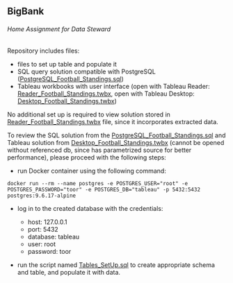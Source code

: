 ## BigBank
###### Home Assignment for Data Steward

Repository includes files:
  - files to set up table and populate it
  - SQL query solution compatible with PostgreSQL ([PostgreSQL_Football_Standings.sql](PostgreSQL_Football_Standings.sql))
  - Tableau workbooks with user interface (open with Tableau Reader: [Reader_Football_Standings.twbx](Reader_Football_Standings.twbx), open with Tableau Desktop: [Desktop_Football_Standings.twbx](Desktop_Football_Standings.twbx))
  
No additional set up is required to view solution stored in [Reader_Football_Standings.twbx](Reader_Football_Standings.twbx) file, since it incorporates extracted data.

To review the SQL solution from the [PostgreSQL_Football_Standings.sql](PostgreSQL_Football_Standings.sql) and Tableau solution from [Desktop_Football_Standings.twbx](Desktop_Football_Standings.twbx) (cannot be opened without referenced db, since has parametrized source for better performance), please proceed with the following steps:

- run Docker container using the following command:

`docker run --rm --name postgres -e POSTGRES_USER="root" -e POSTGRES_PASSWORD="toor" -e POSTGRES_DB="tableau" -p 5432:5432 postgres:9.6.17-alpine`

- log in to the created database with the credentials:
    * host: 127.0.0.1
    * port: 5432
    * database: tableau
    * user: root
    * password: toor

- run the script named [Tables_SetUp.sql](Tables_SetUp.sql) to create appropriate schema and table, and populate it with data.


